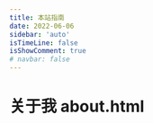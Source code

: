 ```yaml
---
title: 本站指南
date: 2022-06-06
sidebar: 'auto'
isTimeLine: false
isShowComment: true
# navbar: false
---
```




# 关于我 about.html

